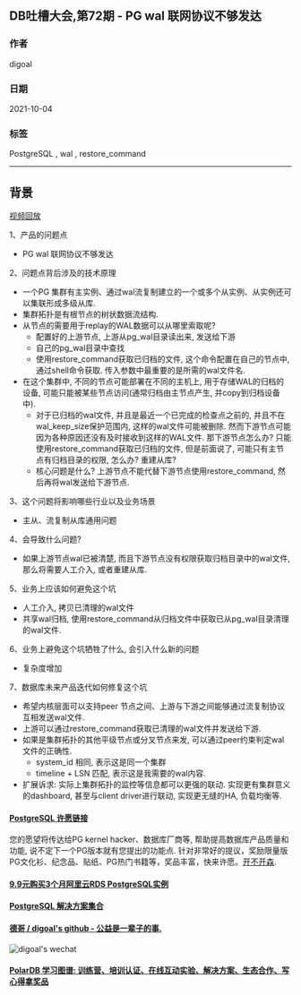 ## DB吐槽大会,第72期 - PG wal 联网协议不够发达   
  
### 作者  
digoal  
  
### 日期  
2021-10-04  
  
### 标签  
PostgreSQL , wal , restore_command    
  
----  
  
## 背景  
[视频回放]()  
  
1、产品的问题点  
- PG wal 联网协议不够发达  
  
2、问题点背后涉及的技术原理  
- 一个PG 集群有主实例、通过wal流复制建立的一个或多个从实例、从实例还可以集联形成多级从库.   
- 集群拓扑是有根节点的树状数据流结构.  
- 从节点的需要用于replay的WAL数据可以从哪里索取呢?  
    - 配置好的上游节点, 上游从pg_wal目录读出来, 发送给下游  
    - 自己的pg_wal目录中查找  
    - 使用restore_command获取已归档的文件, 这个命令配置在自己的节点中, 通过shell命令获取. 传入参数中最重要的是所需的wal文件名.   
- 在这个集群中, 不同的节点可能部署在不同的主机上, 用于存储WAL的归档的设备, 可能只能被某些节点访问(通常归档由主节点产生, 并copy到归档设备中).  
    - 对于已归档的wal文件, 并且是最近一个已完成的检查点之前的, 并且不在wal_keep_size保护范围内, 这样的wal文件可能被删除. 然而下游节点可能因为各种原因还没有及时接收到这样的WAL文件. 那下游节点怎么办? 只能使用restore_command获取已归档的文件, 但是前面说了, 可能只有主节点有归档目录的权限, 怎么办? 重建从库?   
    - 核心问题是什么? 上游节点不能代替下游节点使用restore_command, 然后再将wal发送给下游节点.   
  
3、这个问题将影响哪些行业以及业务场景  
- 主从、流复制从库通用问题  
  
4、会导致什么问题?  
- 如果上游节点wal已被清楚, 而且下游节点没有权限获取归档目录中的wal文件, 那么将需要人工介入, 或者重建从库.   
  
5、业务上应该如何避免这个坑  
- 人工介入, 拷贝已清理的wal文件  
- 共享wal归档, 使用restore_command从归档文件中获取已从pg_wal目录清理的wal文件.   
  
6、业务上避免这个坑牺牲了什么, 会引入什么新的问题  
- 复杂度增加  
  
7、数据库未来产品迭代如何修复这个坑  
- 希望内核层面可以支持peer 节点之间、上游与下游之间能够通过流复制协议互相发送wal文件.   
- 上游可以通过restore_command获取已清理的wal文件并发送给下游.   
- 如果是集群拓扑的其他平级节点或分叉节点来发, 可以通过peer约束判定wal文件的正确性.   
    - system_id 相同, 表示这是同一个集群  
    - timeline + LSN 匹配, 表示这是我需要的wal内容.    
- 扩展诉求: 实际上集群拓扑的监控等信息都可以更强的联动. 实现更有集群意义的dashboard, 甚至与client driver进行联动, 实现更无缝的HA, 负载均衡等.    
  
  
#### [PostgreSQL 许愿链接](https://github.com/digoal/blog/issues/76 "269ac3d1c492e938c0191101c7238216")
您的愿望将传达给PG kernel hacker、数据库厂商等, 帮助提高数据库产品质量和功能, 说不定下一个PG版本就有您提出的功能点. 针对非常好的提议，奖励限量版PG文化衫、纪念品、贴纸、PG热门书籍等，奖品丰富，快来许愿。[开不开森](https://github.com/digoal/blog/issues/76 "269ac3d1c492e938c0191101c7238216").  
  
  
#### [9.9元购买3个月阿里云RDS PostgreSQL实例](https://www.aliyun.com/database/postgresqlactivity "57258f76c37864c6e6d23383d05714ea")
  
  
#### [PostgreSQL 解决方案集合](https://yq.aliyun.com/topic/118 "40cff096e9ed7122c512b35d8561d9c8")
  
  
#### [德哥 / digoal's github - 公益是一辈子的事.](https://github.com/digoal/blog/blob/master/README.md "22709685feb7cab07d30f30387f0a9ae")
  
  
![digoal's wechat](../pic/digoal_weixin.jpg "f7ad92eeba24523fd47a6e1a0e691b59")
  
  
#### [PolarDB 学习图谱: 训练营、培训认证、在线互动实验、解决方案、生态合作、写心得拿奖品](https://www.aliyun.com/database/openpolardb/activity "8642f60e04ed0c814bf9cb9677976bd4")
  
